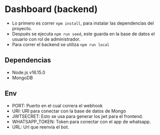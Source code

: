 # Dashboard (backend)

- Lo primero es correr `npm install`, para instalar las dependencias del proyecto.
- Después se ejecuta `npm run seed`, este guarda en la base de datos el usuario con rol de administrador.
- Para correr el backend se utiliza `npm run local`

## Dependencias

- Node.js v16.15.0
- MongoDB

## Env

- PORT: Puerto en el cual correra el webhook
- URI: URI para conectar con la base de datos de Mongo
- JWTSECRET: Esto se usa para generar los jwt para el frontend.
- WHATSAPP_TOKEN: Token para conectar con el app de whatsapp.
- URL: Url que reenvia el bot.
